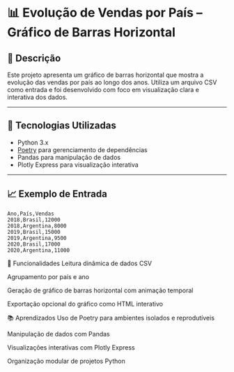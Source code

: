 # 📊 Evolução de Vendas por País – Gráfico de Barras Horizontal

## 📌 Descrição

Este projeto apresenta um gráfico de barras horizontal que mostra a evolução das vendas por país ao longo dos anos. Utiliza um arquivo CSV como entrada e foi desenvolvido com foco em visualização clara e interativa dos dados.

---

## 🧰 Tecnologias Utilizadas

- Python 3.x
- [Poetry](https://python-poetry.org/) para gerenciamento de dependências
- Pandas para manipulação de dados
- Plotly Express para visualização interativa

---

## 📈 Exemplo de Entrada

```csv
Ano,País,Vendas
2018,Brasil,12000
2018,Argentina,8000
2019,Brasil,15000
2019,Argentina,9500
2020,Brasil,17000
2020,Argentina,11000
```

🎯 Funcionalidades
Leitura dinâmica de dados CSV

Agrupamento por país e ano

Geração de gráfico de barras horizontal com animação temporal

Exportação opcional do gráfico como HTML interativo


📚 Aprendizados
Uso de Poetry para ambientes isolados e reprodutíveis

Manipulação de dados com Pandas

Visualizações interativas com Plotly Express

Organização modular de projetos Python